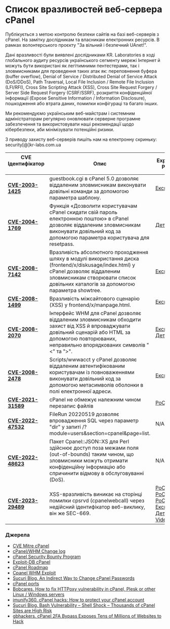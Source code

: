 # Список вразливостей веб-сервера cPanel

Публікується з метою контролю безпеки сайтів на базі веб-серверів з cPanel. На замітку дослідникам та власникам електронних ресурсів. В рамках волонтерського проєкту "За вільний і безпечний UAnet!".

Дані вразливості були виявлені дослідниками KR. Laboratories в ході глобального аудиту ресурсів українського сегменту мережі Інтернет й можуть бути використані як легітимними пентестерами, так і зловмисниками для проведення таких атак як: переповнення буфера (buffer overflow), Denial of Service / Distributed Denial of Service Attack (DoS/DDoS), Path Traversal, Local File Inclusion / Remote File Inclusion (LFI/RFI), Cross Site Scripting Attack (XSS), Cross Site Request Forgery / Server Side Request Forgery (CSRF/SSRF), розкриття конфіденційної інформації (Expose Sensitive Information / Information Disclosure), пошкодження або втрата даних, помилки конфігураці та багато інших.   

Ми рекомендуємо українським веб-майстрам і системним адміністраторам регулярно оновлювати серверне програмне забезпечення та використовувати наші рекомендації щодо кібербезпеки, аби мінімізувати потенційні ризики.  

З приводу захисту веб-серверів пишіть нам на електронну скриньку: security[@]kr-labs.com.ua

| **CVE Ідентифікатор** &nbsp; &nbsp; &nbsp; &nbsp; | **Опис** | **Exploit / PoC** |
|-----------------------------------------------------|----------|-------------|
| [**CVE-2003-1425**](http://cve.mitre.org/cgi-bin/cvename.cgi?name=CVE-2003-1425)| guestbook.cgi в cPanel 5.0 дозволяє віддаленим зловмисникам виконувати довільні команди за допомогою параметра шаблону. | [Експлойт](https://www.exploit-db.com/exploits/22263) |
| [**CVE-2004-1769**](http://cve.mitre.org/cgi-bin/cvename.cgi?name=CVE-2004-1769)| Функція «Дозволити користувачам cPanel скидати свій пароль електронною поштою» в cPanel дозволяє віддаленим зловмисникам виконувати довільний код за допомогою параметра користувача для resetpass. | [Деталі](https://blog.sucuri.net/2019/10/an-indirect-way-to-change-cpanel-passwords.html) |
| [**CVE-2008-7142**](http://cve.mitre.org/cgi-bin/cvename.cgi?name=CVE-2008-7142)| Вразливість абсолютного проходження шляху в модулі використання диска (frontend/x/diskusage/index.html) у cPanel дозволяє віддаленим зловмисникам створювати список довільних каталогів за допомогою параметра showtree. | [Експлойт](https://www.exploit-db.com/exploits/31439) |
| [**CVE-2008-1499**](http://cve.mitre.org/cgi-bin/cvename.cgi?name=CVE-2008-1499)| Вразливість міжсайтового сценарію (XSS) у frontend/x/manpage.html. | [Експлойт](https://www.exploit-db.com/exploits/31472) |
| [**CVE-2008-2070**](http://cve.mitre.org/cgi-bin/cvename.cgi?name=CVE-2008-2070)| Інтерфейс WHM для cPanel дозволяє віддаленим зловмисникам обходити захист від XSS й впроваджувати довільний сценарій або HTML за допомогою повторюваних, неправильно впорядкованих символів "<" та ">". | [Експлойт](https://www.exploit-db.com/exploits/31773) [Деталі](https://seclists.org/fulldisclosure/2008/May/269) |
| [**CVE-2008-2478**](http://cve.mitre.org/cgi-bin/cvename.cgi?name=CVE-2008-2478)| Scripts/wwwacct у cPanel дозволяє віддаленим автентифікованим користувачам із повноваженнями виконувати довільний код за допомогою метасимволів оболонки в полі електронної адреси. | [Експлойт](https://www.exploit-db.com/exploits/31807) |
| [**CVE-2021-31589**](http://cve.mitre.org/cgi-bin/cvename.cgi?name=CVE-2021-31589)| cPanel не обмежує належним чином перезапис файлів | [PoC](https://github.com/karthi-the-hacker/CVE-2021-31589) |
| [**CVE-2022-47532**](http://cve.mitre.org/cgi-bin/cvename.cgi?name=CVE-2022-47532)| FileRun 20220519 дозволяє впровадження SQL через параметр "dir" у запиті /?module=users&section=cpanel&page=list. | N/A |
| [**CVE-2022-48623**](http://cve.mitre.org/cgi-bin/cvename.cgi?name=CVE-2022-48623)| Пакет Cpanel::JSON::XS для Perl здійснює доступ поза межами поля (out-of-bounds) таким чином, що зловмисники можуть отримати конфіденційну інформацію або спричинити відмову в обслуговуванні (DoS). | N/A |
| [**CVE-2023-29489**](http://cve.mitre.org/cgi-bin/cvename.cgi?name=CVE-2023-29489)| XSS-вразливість виникає на сторінці помилки cpsrvd (cpanelwebcall) через недійсний ідентифікатор веб-виклику, він же SEC-669. | [PoC1](https://github.com/xKore123/cPanel-CVE-2023-29489) [PoC2](https://github.com/md-thalal/CVE-2023-29489) [PoC3](https://github.com/mdaseem03/cpanel_xss_2023) [Експлойт](https://sploitus.com/exploit?id=A9B2E12E-7C0B-5943-9D14-7C26EE00669F) [Деталі](https://www.assetnote.io/resources/research/finding-xss-in-a-million-websites-cpanel-cve-2023-29489) [Video](https://www.youtube.com/watch?v=Q6DZTs8xLTc) |

### Джерела
- [CVE Mitre cPanel](https://cve.mitre.org/cgi-bin/cvekey.cgi?keyword=cPanel)
- [cPanel/WHM Change log](https://docs.cpanel.net/changelogs/)
- [cPanel Security Bounty Program](https://cpanel.net/cpanel-security-bounty-program/)
- [Exploit-DB cPanel](https://www.exploit-db.com/?search=cpanel)
- [cPanel Roadmap](https://features.cpanel.net/tabs/11-planned-roadmap)
- [Cpanel WHM Exploit](https://github.com/UND3F3IND/cpanel-whm-ssh-ftp-exploit)
- [Sucuri Blog. An Indirect Way to Change cPanel Passwords](https://blog.sucuri.net/2019/10/an-indirect-way-to-change-cpanel-passwords.html)
- [cPanel ports](https://blog.sucuri.net/2023/11/https-protocol-what-is-the-default-port-for-ssl-common-tcp-ports.html)
- [Bobcares. How to fix HTTPoxy vulnerability in cPanel, Plesk or other Linux / Windows servers](https://bobcares.com/blog/fix-httpoxy-vulnerability-cpanel-plesk-linux-windows/)
- [imunify360. cPanel hacks: How to protect your cPanel account](https://blog.imunify360.com/cpanel-hacks-how-to-protect-your-cpanel-account)
- [Sucuri Blog. Bash Vulnerability – Shell Shock – Thousands of cPanel Sites are High Risk](https://blog.sucuri.net/2014/09/bash-vulnerability-shell-shock-thousands-of-cpanel-sites-are-high-risk.html)
- [gbhackers. cPanel 2FA Bypass Exposes Tens of Millions of Websites to Hack](https://gbhackers.com/cpanel-2fa-bypass/)
